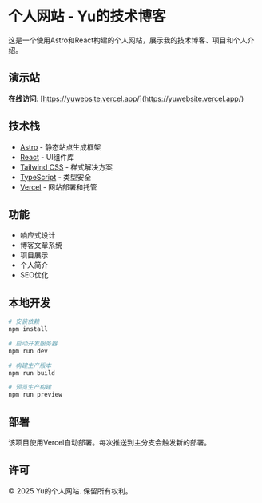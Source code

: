 # 个人网站 - Yu的技术博客

这是一个使用Astro和React构建的个人网站，展示我的技术博客、项目和个人介绍。

## 演示站

**在线访问**: [https://yuwebsite.vercel.app/](https://yuwebsite.vercel.app/)

## 技术栈

- [Astro](https://astro.build/) - 静态站点生成框架
- [React](https://reactjs.org/) - UI组件库
- [Tailwind CSS](https://tailwindcss.com/) - 样式解决方案
- [TypeScript](https://www.typescriptlang.org/) - 类型安全
- [Vercel](https://vercel.com/) - 网站部署和托管

## 功能

- 响应式设计
- 博客文章系统
- 项目展示
- 个人简介
- SEO优化

## 本地开发

```bash
# 安装依赖
npm install

# 启动开发服务器
npm run dev

# 构建生产版本
npm run build

# 预览生产构建
npm run preview
```

## 部署

该项目使用Vercel自动部署。每次推送到主分支会触发新的部署。

## 许可

© 2025 Yu的个人网站. 保留所有权利。
